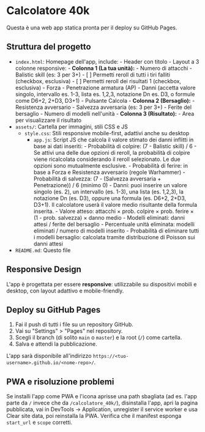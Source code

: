 # Calcolatore 40k

Questa è una web app statica pronta per il deploy su GitHub Pages.


## Struttura del progetto
- `index.html`: Homepage dell'app, include:
		- Header con titolo
		- Layout a 3 colonne responsive:
			- **Colonna 1 (La tua unità):**
				- Numero di attacchi
				   - Balistic skill (es: 3 per 3+)
				   - [ ] Permetti reroll di tutti i tiri falliti (checkbox, esclusiva)
				   - [ ] Permetti reroll dei risultati 1 (checkbox, esclusiva)
				- Forza
				- Penetrazione armatura (AP)
					- Danni (accetta valore singolo, intervallo es. 1-3, lista es. 1,2,3, notazione Dn es. D3, o formule come D6+2, 2+D3, D3+1)
				- Pulsante Calcola
			- **Colonna 2 (Bersaglio):**
				- Resistenza avversario
				- Salvezza avversaria (es: 3 per 3+)
				- Ferite del bersaglio
				- Numero di modelli nell'unità
			- **Colonna 3 (Risultato):**
				- Area per visualizzare il risultato
- `assets/`: Cartella per immagini, stili CSS e JS
	- `style.css`: Stili responsive mobile-first, adattivi anche su desktop
		- `app.js`: Script JS che calcola il valore stimato dei danni inflitti in base ai dati inseriti:
				- Probabilità di colpire: (7 - Balistic skill) / 6
				- Se attivi una delle due opzioni di reroll, la probabilità di colpire viene ricalcolata considerando il reroll selezionato. Le due opzioni sono mutualmente esclusive.
			   - Probabilità di ferire: in base a Forza e Resistenza avversario (regole Warhammer)
			   - Probabilità di salvezza: (7 - (Salvezza avversaria + Penetrazione)) / 6 (minimo 0)
				- Danni: puoi inserire un valore singolo (es. 2), un intervallo (es. 1-3), una lista (es. 1,2,3), la notazione Dn (es. D3), oppure una formula (es. D6+2, 2+D3, D3+1). Il calcolatore userà il valore medio risultante della formula inserita.
			   - Valore atteso: attacchi × prob. colpire × prob. ferire × (1 - prob. salvezza) × danno medio
			   - Modelli eliminati: danni attesi / ferite del bersaglio
			   - Percentuale unità eliminata: modelli eliminati / numero di modelli inserito
			   - Probabilità di eliminare tutti i modelli bersaglio: calcolata tramite distribuzione di Poisson sui danni attesi
- `README.md`: Questo file

## Responsive Design
L'app è progettata per essere **responsive**: utilizzabile su dispositivi mobili e desktop, con layout adattivo e mobile-friendly.

## Deploy su GitHub Pages
1. Fai il push di tutti i file su un repository GitHub.
2. Vai su "Settings" > "Pages" nel repository.
3. Scegli il branch (di solito `main` o `master`) e la root (`/`) come cartella.
4. Salva e attendi la pubblicazione.

L'app sarà disponibile all'indirizzo `https://<tuo-username>.github.io/<nome-repo>/`.

## PWA e risoluzione problemi

Se installi l'app come PWA e l'icona aprisse una path sbagliata (ad es. l'app parte da `/` invece che da `/calcolatore_40k/`), disinstalla l'app, apri la pagina pubblicata, vai in DevTools → Application, unregister il service worker e usa Clear site data, poi reinstalla la PWA. Verifica che il manifest esponga <code>start_url</code> e <code>scope</code> corretti.
